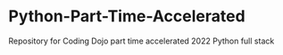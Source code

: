 # Python-Part-Time-Accelerated
Repository for Coding Dojo part time accelerated 2022 Python full stack
